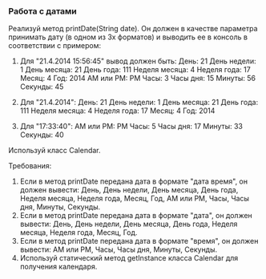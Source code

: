 
### Работа с датами

Реализуй метод printDate(String date).
Он должен в качестве параметра принимать дату (в одном из 3х форматов)
и выводить ее в консоль в соответствии с примером:

1) Для &quot;21.4.2014 15:56:45&quot; вывод должен быть:
День: 21
День недели: 1
День месяца: 21
День года: 111
Неделя месяца: 4
Неделя года: 17
Месяц: 4
Год: 2014
AM или PM: PM
Часы: 3
Часы дня: 15
Минуты: 56
Секунды: 45

2) Для &quot;21.4.2014&quot;:
День: 21
День недели: 1
День месяца: 21
День года: 111
Неделя месяца: 4
Неделя года: 17
Месяц: 4
Год: 2014

3) Для &quot;17:33:40&quot;:
AM или PM: PM
Часы: 5
Часы дня: 17
Минуты: 33
Секунды: 40

Используй класс Calendar.


Требования:
1.	Если в метод printDate передана дата в формате &quot;дата время&quot;, он должен вывести: День, День недели, День месяца, День года, Неделя месяца, Неделя года, Месяц, Год, AM или PM, Часы, Часы дня, Минуты, Секунды.
2.	Если в метод printDate передана дата в формате &quot;дата&quot;, он должен вывести: День, День недели, День месяца, День года, Неделя месяца, Неделя года, Месяц, Год.
3.	Если в метод printDate передана дата в формате &quot;время&quot;, он должен вывести: AM или PM, Часы, Часы дня, Минуты, Секунды.
4.	Используй статический метод getInstance класса Calendar для получения календаря.


